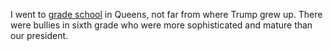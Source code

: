 I went to <a href="https://www.realtor.com/local/schools/ps-32-state-street_0751458921">grade school</a> in Queens, not far from where Trump grew up. There were bullies in sixth grade who were more sophisticated and mature than our president. 
